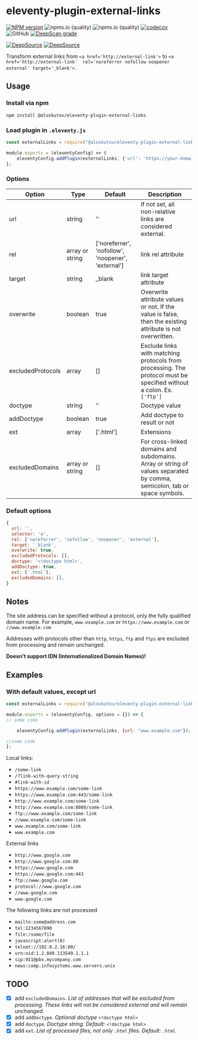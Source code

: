 # eleventy-plugin-external-links

[![NPM version](https://img.shields.io/npm/v/@aloskutov/eleventy-plugin-external-links.svg?style=flat)](https://www.npmjs.com/package/@aloskutov/eleventy-plugin-external-links)
![npms.io (quality)](https://img.shields.io/npms-io/maintenance-score/@aloskutov/eleventy-plugin-external-links)
![npms.io (quality)](https://img.shields.io/npms-io/quality-score/@aloskutov/eleventy-plugin-external-links)
[![codecov](https://codecov.io/gh/aloskutov/eleventy-plugin-external-links/branch/main/graph/badge.svg?token=TVZ408V72G)](https://codecov.io/gh/aloskutov/eleventy-plugin-external-links)
![GitHub](https://img.shields.io/github/license/aloskutov/eleventy-plugin-external-links)
[![DeepScan grade](https://deepscan.io/api/teams/16410/projects/19674/branches/514387/badge/grade.svg)](https://deepscan.io/dashboard#view=project&tid=16410&pid=19674&bid=514387)

[![DeepSource](https://deepsource.io/gh/aloskutov/eleventy-plugin-external-links.svg/?label=active+issues&show_trend=true&token=9-CKuKOMvMKrFroeDQ7YK2el)](https://deepsource.io/gh/aloskutov/eleventy-plugin-external-links/?ref=repository-badge)
[![DeepSource](https://deepsource.io/gh/aloskutov/eleventy-plugin-external-links.svg/?label=resolved+issues&show_trend=true&token=9-CKuKOMvMKrFroeDQ7YK2el)](https://deepsource.io/gh/aloskutov/eleventy-plugin-external-links/?ref=repository-badge)

Transform external links from `<a href='http://external-link'>` to `<a href='http://external-link'  rel='noreferrer nofollow noopener external' target='_blank'>`.

## Usage

### Install via npm

```shell
npm install @aloskutov/eleventy-plugin-external-links
```

### Load plugin in `.eleventy.js`

```javascript
const externalLinks = require("@aloskutov/eleventy-plugin-external-links");

module.exports = (eleventyConfig) => {
    eleventyConfig.addPlugin(externalLinks, {'url': 'https://your-domain'});
};
```

### Options

| Option | Type | Default | Description |
|--------|------|---------|-------------|
| url | string | '' | If not set, all non-relative links are considered external.|
| rel | array or string | ['noreferrer', 'nofollow', 'noopener', 'external'] | link rel attribute |
| target | string | _blank | link target attribute |
| overwrite | boolean | true | Overwrite attribute values or not. If the value is false, then the existing attribute is not overwritten. |
| excludedProtocols | array | [] | Exclude links with matching protocols from processing. The protocol must be specified without a colon. Ex. `['ftp']`|
| doctype | string | '<!doctype html>' | Doctype value |
| addDoctype | boolean | true | Add doctype to result or not |
| ext | array | ['.html'] | Extensions |
| excludedDomains | array or string | [] | For cross-linked domains and subdomains. Array or string of values separated by comma, semicolon, tab or space symbols. |

### Default options

```javascript
{
  url: '',
  selector: 'a',
  rel: ['noreferrer', 'nofollow', 'noopener', 'external'],
  target: '_blank',
  overwrite: true,
  excludedProtocols: [],
  doctype: '<!doctype html>',
  addDoctype: true,
  ext: ['.html'],
  excludedDomains: [],
}
```

## Notes

The site address can be specified without a protocol, only the fully qualified domain name. For example, `www.example.com` or `https://www.example.com` or `//www.example.com`

Addresses with protocols other than `http`, `https`, `ftp` and `ftps` are excluded from processing and remain unchanged.

**Doesn't support IDN (Internationalized Domain Names)!**

## Examples

### With default values, except url

```javascript
const externalLinks = require('@aloskutov/eleventy-plugin-external-links');

module.exports = (eleventyConfig, options = {}) => {
// some code

    eleventyConfig.addPlugin(externalLinks, {url: "www.example.com"});

//some code
};
```

Local links:

* `/some-link`
* `/?link-with-query-string`
* `#link-with-id`
* `https://www.example.com/some-link`
* `https://www.example.com:443/some-link`
* `http://www.example.com/some-link`
* `http://www.example.com:8080/some-link`
* `ftp://www.example.com/some-link`
* `//www.example.com/some-link`
* `www.example.com/some-link`
* `www.example.com`

External links

* `http://www.google.com`
* `http://www.google.com:80`
* `https://www.google.com`
* `https://www.google.com:443`
* `ftp://www.google.com`
* `protocol://www.google.com`
* `//www.google.com`
* `www.google.com`

The following links are not processed

* `mailto:some@address.com`
* `tel:1234567890`
* `file:/some/file`
* `javascript:alert(0)`
* `telnet://192.0.2.16:80/`
* `urn:oid:1.2.840.113549.1.1.1`
* `sip:911@pbx.mycompany.com`
* `news:comp.infosystems.www.servers.unix`

## TODO

* [x] add `excludedDomains`. _List of addresses that will be excluded from processing. These links will not be considered external and will remain unchanged._
* [x] add `addDoctype`. _Optional doctype_ `<!doctype html>`
* [x] add `doctype`. _Doctype string. Default:_ `<!doctype html>`
* [x] add `ext`. _List of processed files, not only `.html` files. Default:_ `.html`
